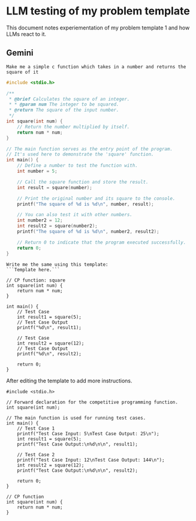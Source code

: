 # LLM testing of my problem template
This document notes experiementation of my problem template 1 and how LLMs react to it.

## Gemini
```
Make me a simple c function which takes in a number and returns the square of it
```

```c
#include <stdio.h>

/**
 * @brief Calculates the square of an integer.
 * * @param num The integer to be squared.
 * @return The square of the input number.
 */
int square(int num) {
    // Return the number multiplied by itself.
    return num * num;
}

// The main function serves as the entry point of the program.
// It's used here to demonstrate the 'square' function.
int main() {
    // Define a number to test the function with.
    int number = 5;

    // Call the square function and store the result.
    int result = square(number);

    // Print the original number and its square to the console.
    printf("The square of %d is %d\n", number, result);

    // You can also test it with other numbers.
    int number2 = 12;
    int result2 = square(number2);
    printf("The square of %d is %d\n", number2, result2);

    // Return 0 to indicate that the program executed successfully.
    return 0;
}
```

```
Write me the same using this template:
```Template here.```
```

```
// CP function: square
int square(int num) {
    return num * num;
}

int main() {
    // Test Case
    int result1 = square(5);
    // Test Case Output
    printf("%d\n", result1);

    // Test Case
    int result2 = square(12);
    // Test Case Output
    printf("%d\n", result2);

    return 0;
}
```

After editing the template to add more instructions.

```
#include <stdio.h>

// Forward declaration for the competitive programming function.
int square(int num);

// The main function is used for running test cases.
int main() {
    // Test Case 1
    printf("Test Case Input: 5\nTest Case Output: 25\n");
    int result1 = square(5);
    printf("Test Case Output:\n%d\n\n", result1);

    // Test Case 2
    printf("Test Case Input: 12\nTest Case Output: 144\n");
    int result2 = square(12);
    printf("Test Case Output:\n%d\n\n", result2);

    return 0;
}

// CP function
int square(int num) {
    return num * num;
}
```